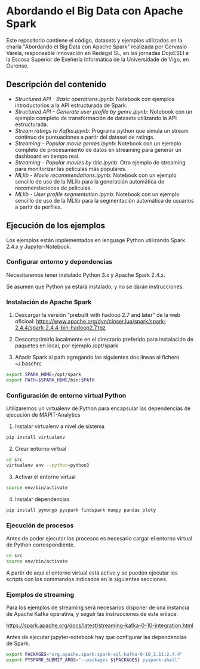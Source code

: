 # Abordando el Big Data con Apache Spark

Este repositorio contiene el código, datasets y ejemplos utilizados en la charla "Abordando el Big Data con Apache Spark" realizada por Gervasio Varela, responsable innovación en Redegal SL, en las jornadas DojoESEI e la Escosa Superior de Exeñería Informática de la Universidade de Vigo, en Ourense.


## Descripción del contenido

 * *Structured API - Basic operations.ipynb*: Notebook con ejemplos introductorios a la API estructurada de Spark.
 * *Structured API - Generate user profile by genre.ipynb*: Notebook con un ejemplo completo de transformación de datasets utilizando la API estructurada.
 * *Stream ratings to Kafka.ipynb*: Programa python que simula un stream continuo de puntuaciones a partir del dataset de ratings.
 * *Streaming - Popular movie genres.ipynb*: Notebook con un ejemplo completo de procesamiento de datos en streaming para generar un dashboard en tiempo real.
 * *Streaming - Popular movies by title.ipynb*: Otro ejemplo de streaming para monitorizar las películas más populares.
 * *MLlib - Movie recommendations.ipynb*: Notebook con un ejemplo sencillo de uso de la MLlib para la generación automática de recomendaciones de películas.
 * *MLlib - User profile segmentation.ipynb*: Notebook con un ejemplo sencillo de uso de la MLlib para la segmentación automática de usuarios a partir de perfiles.


## Ejecución de los ejemplos

Los ejemplos están implementados en lenguage Python utilizando Spark 2.4.x y Jupyter-Notebook.

### Configurar entorno y dependencias

Necesitaremos tener instalado Python 3.x y Apache Spark 2.4.x.

Se asumen que Python ya estará instalado, y no se darán instrucciones.

### Instalación de Apache Spark

1. Descargar la versión "prebuilt with hadoop 2.7 and later" de la web oficioal: https://www.apache.org/dyn/closer.lua/spark/spark-2.4.4/spark-2.4.4-bin-hadoop2.7.tgz

2. Descomprimirlo localmente en el directorio preferido para instalación de paquetes en local, por ejemplo /opt/spark

3. Añadir Spark al path agregando las siguientes dos líneas al fichero ~/.baschrc
```sh
export SPARK_HOME=/opt/spark
export PATH=$SPARK_HOME/bin:$PATH
```

### Configuración de entorno virtual Python

Utilizaremos un virtualenv de Python para encapsular las dependencias de ejecución de MAPIT-Analytics

1. Instalar virtualenv a nivel de sistema
```sh
pip install virtualenv
```

2. Crear entorno virtual
```sh
cd src
virtualenv env --python=python3
```

3. Activar el entorno virtual
```sh
source env/bin/activate
```

4. Instalar dependencias
```sh
pip install pymongo pyspark findspark numpy pandas ploty
```

### Ejecución de procesos

Antes de poder ejecutar los procesos es necesario cargar el entorno virtual de Python correspondiente.

```sh
cd src
source env/bin/activate
```

A partir de aquí el entorno virtual está activo y se pueden ejecutar los scripts con los commandos indicados en la siguientes secciones.

### Ejemplos de streaming

Para los ejemplos de streaming será necesarios disponer de una instancia de Apache Kafka operativa, y seguír las instrucciones de este enlace: 

https://spark.apache.org/docs/latest/streaming-kafka-0-10-integration.html

Antes de ejecutar jupyter-notebook hay que configurar las dependencias de Spark:

```sh
export PACKAGES="org.apache.spark:spark-sql-kafka-0-10_2.11:2.4.4"
export PYSPARK_SUBMIT_ARGS="--packages ${PACKAGES} pyspark-shell"
```
